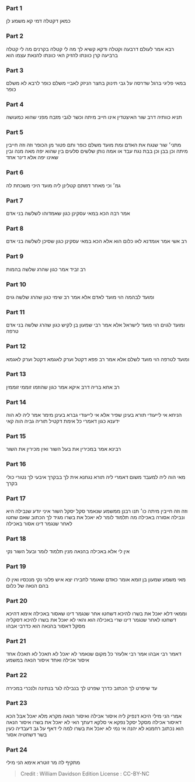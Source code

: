 
### Part 1
כמאן דקטלה דמי קא משמע לן

### Part 2
רבא אמר לעולם דרבעה וקטלה ודקא קשיא לך מה לי קטלה בקרנים מה לי קטלה ברביעה קרן כוונתו להזיק האי כוונתו להנאת עצמו הוא

### Part 3
במאי פליגי ברגל שדרסה על גבי תינוק בחצר הניזק לאביי משלם כופר לרבא לא משלם כופר

### Part 4
תניא כוותיה דרב שור האיצטדין אינו חייב מיתה וכשר לגבי מזבח מפני שהוא כמעושה

### Part 5
מתני׳ שור שנגח את האדם ומת מועד משלם כופר ותם פטור מן הכופר וזה וזה חייבין מיתה וכן בבן וכן בבת נגח עבד או אמה נותן שלשים סלעים בין שהוא יפה מאה מנה ובין שאינו יפה אלא דינר אחד

### Part 6
גמ׳ וכי מאחר דמתם קטלינן ליה מועד היכי משכחת לה

### Part 7
אמר רבה הכא במאי עסקינן כגון שאמדוהו לשלשה בני אדם

### Part 8
רב אשי אמר אומדנא לאו כלום הוא אלא הכא במאי עסקינן כגון שסיכן לשלשה בני אדם

### Part 9
רב זביד אמר כגון שהרג שלשה בהמות

### Part 10
ומועד לבהמה הוי מועד לאדם אלא אמר רב שימי כגון שהרג שלשה גוים

### Part 11
ומועד לגוים הוי מועד לישראל אלא אמר רבי שמעון בן לקיש כגון שהרג שלשה בני אדם טרפה

### Part 12
ומועד לטרפה הוי מועד לשלם אלא אמר רב פפא דקטל וערק לאגמא דקטל וערק לאגמא

### Part 13
רב אחא בריה דרב איקא אמר כגון שהוזמו זוממי זוממין

### Part 14
הניחא אי לייעודי תורא בעינן שפיר אלא אי לייעודי גברא בעינן מימר אמר ליה לא הוה ידענא כגון דאמרי כל אימת דקטיל תוריה גביה הוה קאי

### Part 15
רבינא אמר במכירין את בעל השור ואין מכירין את השור

### Part 16
מאי הוה ליה למעבד משום דאמרי ליה תורא נגחנא אית לך בבקרך איבעי לך נטורי כולי בקרך

### Part 17
וזה וזה חייבין מיתה כו׳ תנו רבנן ממשמע שנאמר סקל יסקל השור איני יודע שנבילה היא ונבילה אסורה באכילה מה תלמוד לומר לא יאכל את בשרו מגיד לך הכתוב שאם שחטו לאחר שנגמר דינו אסור באכילה

### Part 18
אין לי אלא באכילה בהנאה מנין תלמוד לומר ובעל השור נקי

### Part 19
מאי משמע שמעון בן זומא אומר כאדם שאומר לחבירו יצא איש פלוני נקי מנכסיו ואין לו בהם הנאה של כלום

### Part 20
וממאי דלא יאכל את בשרו להיכא דשחטו אחר שנגמר דינו שאסור באכילה אימא דהיכא דשחטו לאחר שנגמר דינו שרי באכילה הוא והאי לא יאכל את בשרו להיכא דסקליה מסקל דאסור בהנאה הוא כדרבי אבהו

### Part 21
דאמר רבי אבהו אמר רבי אלעזר כל מקום שנאמר לא יאכל לא תאכל לא תאכלו אחד איסור אכילה ואחד איסור הנאה במשמע

### Part 22
עד שיפרט לך הכתוב כדרך שפרט לך בנבילה לגר בנתינה ולנכרי במכירה

### Part 23
אמרי הני מילי היכא דנפיק ליה איסור אכילה ואיסור הנאה מקרא מלא יאכל אבל הכא דאיסור אכילה מסקל יסקל נפקא אי סלקא דעתך האי לא יאכל את בשרו איסור הנאה הוא נכתוב רחמנא לא יהנה אי נמי לא יאכל את בשרו למה לי דאף על גב דעבדיה כעין בשר דשחטיה אסור

### Part 24
מתקיף לה מר זוטרא אימא הני מילי

>Credit : William Davidson Edition
>License : CC-BY-NC
